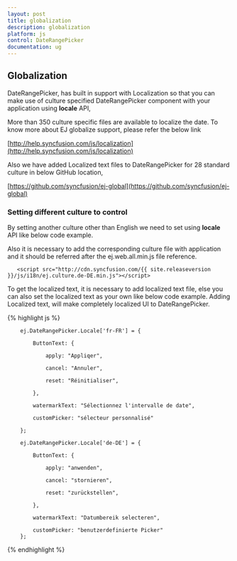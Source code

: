 ```yaml
---
layout: post
title: globalization
description: globalization
platform: js
control: DateRangePicker
documentation: ug
---
```


## Globalization

DateRangePicker, has built in support with Localization so that you can make use of culture specified DateRangePicker component with your application using **locale** API, 

More than 350 culture specific files are available to localize the date. To know more about EJ globalize support, please refer the below link 

[http://help.syncfusion.com/js/localization](http://help.syncfusion.com/js/localization)

Also we have added Localized text files to DateRangePicker for 28 standard culture in below GitHub location,

[https://github.com/syncfusion/ej-global](https://github.com/syncfusion/ej-global)

### Setting different culture to control

By setting another culture other than English we need to set using **locale** API like below code example.

Also it is necessary to add the corresponding culture file with application and it should be referred after the ej.web.all.min.js file reference.

       <script src="http://cdn.syncfusion.com/{{ site.releaseversion }}/js/i18n/ej.culture.de-DE.min.js"></script>

To get the localized text, it is necessary to add localized text file, else you can also set the localized text as your own like below code example. Adding Localized text, will make completely localized UI to DateRangePicker.

{% highlight js %}

        ej.DateRangePicker.Locale['fr-FR'] = {

            ButtonText: {

                apply: "Appliqer",

                cancel: "Annuler",

                reset: "Réinitialiser",

            },

            watermarkText: "Sélectionnez l'intervalle de date",

            customPicker: "sélecteur personnalisé"

        };

        ej.DateRangePicker.Locale['de-DE'] = {

            ButtonText: {
                
                apply: "anwenden",

                cancel: "stornieren",

                reset: "zurückstellen",

            },

            watermarkText: "Datumbereik selecteren",

            customPicker: "benutzerdefinierte Picker"
        };

{% endhighlight %}



